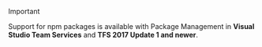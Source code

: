 > [!IMPORTANT]
> Support for npm packages is available with Package Management in **Visual Studio Team Services** and **TFS 2017 Update 1 and newer**.